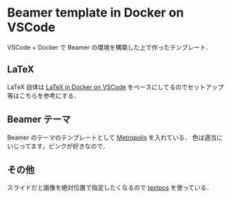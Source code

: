 # Beamer template in Docker on VSCode

VSCode + Docker で Beamer の環境を構築した上で作ったテンプレート．

## LaTeX

LaTeX 自体は [LaTeX in Docker on VSCode](https://github.com/nukopy/latex-in-docker-on-vscode) をベースにしてるのでセットアップ等はこちらを参考にする．

## Beamer テーマ

Beamer のテーマのテンプレートとして [Metropolis](https://github.com/matze/mtheme) を入れている．
色は適当にいじってます，ピンクが好きなので．

## その他

スライドだと画像を絶対位置で指定したくなるので [textpos](https://www.ctan.org/pkg/textpos) を使っている．
